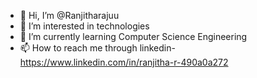 - 👋 Hi, I’m @Ranjitharajuu
- 👀 I’m interested in technologies 
- 🌱 I’m currently learning Computer Science Engineering
- 📫 How to reach me through linkedin-https://www.linkedin.com/in/ranjitha-r-490a0a272


